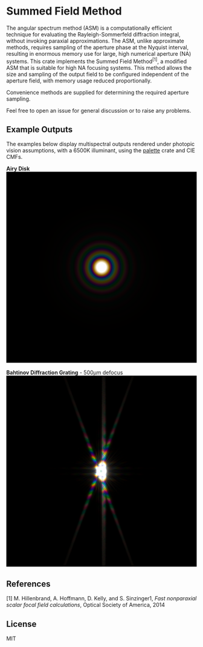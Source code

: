 # Summed Field Method
The angular spectrum method (ASM) is a computationally efficient technique for evaluating the Rayleigh-Sommerfeld diffraction integral, without invoking paraxial approximations.
The ASM, unlike approximate methods, requires sampling of the aperture phase at the Nyquist interval, resulting in enormous memory use for large, high numerical aperture (NA) systems.
This crate implements the Summed Field Method<sup>[1]</sup>, a modified ASM that is suitable for high NA focusing systems. This method allows the size and sampling of the output field to be configured independent of the aperture field, with memory usage reduced proportionally.

Convenience methods are supplied for determining the required aperture sampling.

Feel free to open an issue for general discussion or to raise any problems.


## Example Outputs
The examples below display multispectral outputs rendered under photopic vision assumptions, with a 6500K illuminant, using the [palette](https://crates.io/crates/palette) crate and CIE CMFs.

**Airy Disk**
![AiryDisk](res/airy_disk.png)

**Bahtinov Diffraction Grating** - 500µm defocus
![BahtinovDiffraction](res/10nm_typical_bat_0005.png)


## References
[1] M. Hillenbrand, A. Hoffmann, D. Kelly, and S. Sinzinger1, *Fast nonparaxial scalar focal field calculations*, Optical Society of America, 2014

## License
MIT
